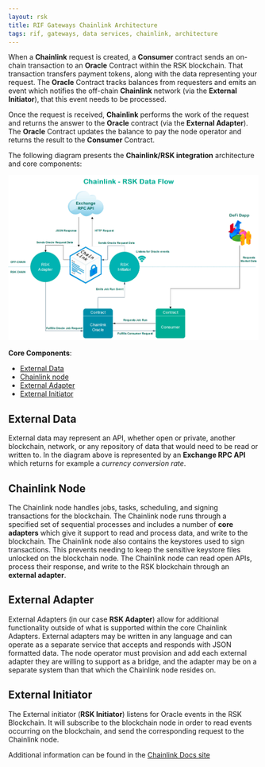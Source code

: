 ```yaml
---
layout: rsk
title: RIF Gateways Chainlink Architecture
tags: rif, gateways, data services, chainlink, architecture
---
```


When a **Chainlink** request is created, a **Consumer** contract sends an on-chain transaction to an **Oracle** Contract within the RSK blockchain. That transaction transfers payment tokens, along with the data representing your request. The **Oracle** Contract tracks balances from requesters and emits an event which notifies the off-chain **Chainlink** network (via the **External Initiator**), that this event needs to be processed.

Once the request is received, **Chainlink** performs the work of the request and returns the answer to the **Oracle** contract (via the **External Adapter**). The **Oracle** Contract updates the balance to pay the node operator and returns the result to the **Consumer** Contract.

The following diagram presents the **Chainlink/RSK integration** architecture and core components:
 

![Chainlink architecture](/assets/img/rif-gateways/rifgwy-chainlink.png)

**Core Components**:

- [External Data](#external-data)
- [Chainlink node](#chainlink-node)
- [External Adapter](#external-adapter)
- [External Initiator](#external-initiator)


## External Data

External data may represent an API, whether open or private, another blockchain, network, or any repository of data that would need to be read or written to. In the diagram above is represented by an **Exchange RPC API** which returns for example a *currency conversion rate*.

## Chainlink Node

The Chainlink node handles jobs, tasks, scheduling, and signing transactions for the blockchain. The Chainlink node runs through a specified set of sequential processes and includes a number of **core adapters** which give it support to read and process data, and write to the blockchain. The Chainlink node also contains the keystores used to sign transactions. This prevents needing to keep the sensitive keystore files unlocked on the blockchain node. The Chainlink node can read open APIs, process their response, and write to the RSK blockchain through an **external adapter**.

## External Adapter

External Adapters (in our case **RSK Adapter**) allow for additional functionality outside of what is supported within the core Chainlink Adapters. External adapters may be written in any language and can operate as a separate service that accepts and responds with JSON formatted data. The node operator must provision and add each external adapter they are willing to support as a bridge, and the adapter may be on a separate system than that which the Chainlink node resides on.

## External Initiator

The External initiator  (**RSK Initiator**) listens for Oracle events in the RSK Blockchain. It will subscribe to the blockchain node in order to read events occurring on the blockchain, and send the corresponding request to the Chainlink node.



Additional information can be found in the [Chainlink Docs site](https://docs.chain.link/docs/architecture-overview)




